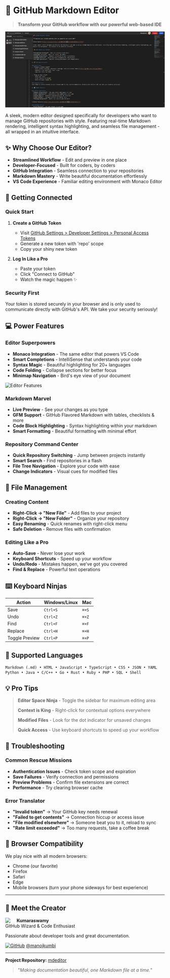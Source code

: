 # 🚀 GitHub Markdown Editor

> **Transform your GitHub workflow with our powerful web-based IDE**

![Editor Banner](./images/hero.png)

A sleek, modern editor designed specifically for developers who want to manage GitHub repositories with style. Featuring real-time Markdown rendering, intelligent syntax highlighting, and seamless file management - all wrapped in an intuitive interface.

## ✨ Why Choose Our Editor?

- **Streamlined Workflow** - Edit and preview in one place
- **Developer-Focused** - Built for coders, by coders
- **GitHub Integration** - Seamless connection to your repositories
- **Markdown Mastery** - Write beautiful documentation effortlessly
- **VS Code Experience** - Familiar editing environment with Monaco Editor

## 🔑 Getting Connected

### Quick Start
1. **Create a GitHub Token**
   - Visit [GitHub Settings > Developer Settings > Personal Access Tokens](https://github.com/settings/tokens)
   - Generate a new token with 'repo' scope
   - Copy your shiny new token

2. **Log In Like a Pro**
   - Paste your token
   - Click "Connect to GitHub"
   - Watch the magic happen ✨

### Security First
Your token is stored securely in your browser and is only used to communicate directly with GitHub's API. We take your security seriously!

## 💻 Power Features

### Editor Superpowers
- **Monaco Integration** - The same editor that powers VS Code
- **Smart Completions** - IntelliSense that understands your code
- **Syntax Magic** - Beautiful highlighting for 20+ languages
- **Code Folding** - Collapse sections for better focus
- **Minimap Navigation** - Bird's eye view of your document

![Editor Features](https://via.placeholder.com/600x300?text=Editor+Features)

### Markdown Marvel
- **Live Preview** - See your changes as you type
- **GFM Support** - GitHub Flavored Markdown with tables, checklists & more
- **Code Block Highlighting** - Syntax highlighting within your markdown
- **Smart Formatting** - Beautiful formatting with minimal effort

### Repository Command Center
- **Quick Repository Switching** - Jump between projects instantly
- **Smart Search** - Find repositories in a flash
- **File Tree Navigation** - Explore your code with ease
- **Change Indicators** - Visual cues for modified files

## 🧰 File Management

### Creating Content
- **Right-Click → "New File"** - Add files to your project
- **Right-Click → "New Folder"** - Organize your repository
- **Easy Renaming** - Quick renames with right-click menu
- **Safe Deletion** - Remove files with confirmation

### Editing Like a Pro
- **Auto-Save** - Never lose your work
- **Keyboard Shortcuts** - Speed up your workflow
- **Undo/Redo** - Mistakes happen, we've got you covered
- **Find & Replace** - Powerful text operations

## ⌨️ Keyboard Ninjas

| Action | Windows/Linux | Mac |
|--------|--------------|-----|
| Save | `Ctrl+S` | `⌘+S` |
| Undo | `Ctrl+Z` | `⌘+Z` |
| Find | `Ctrl+F` | `⌘+F` |
| Replace | `Ctrl+H` | `⌘+H` |
| Toggle Preview | `Ctrl+P` | `⌘+P` |

## 🎨 Supported Languages

```
Markdown (.md) • HTML • JavaScript • TypeScript • CSS • JSON • YAML
Python • Java • C/C++ • Go • Rust • Ruby • PHP • SQL • Shell
```

## 💡 Pro Tips

> **Editor Space Ninja** - Toggle the sidebar for maximum editing area
> 
> **Context is King** - Right-click for contextual options everywhere
> 
> **Modified Files** - Look for the dot indicator for unsaved changes
> 
> **Quick Access** - Use keyboard shortcuts to speed up your workflow

## 🔧 Troubleshooting

### Common Rescue Missions
- **Authentication Issues** - Check token scope and expiration
- **Save Failures** - Verify connection and permissions
- **Preview Problems** - Confirm file extensions are correct
- **Performance** - Try clearing browser cache

### Error Translator
- **"Invalid token"** → Your GitHub key needs renewal
- **"Failed to get contents"** → Connection hiccup or access issue
- **"File modified elsewhere"** → Someone beat you to it, reload to sync
- **"Rate limit exceeded"** → Too many requests, take a coffee break

## 📱 Browser Compatibility

We play nice with all modern browsers:
- Chrome (our favorite)
- Firefox
- Safari
- Edge
- Mobile browsers (turn your phone sideways for best experience)

---

## 👋 Meet the Creator

<img src="https://via.placeholder.com/150?text=K" align="left" style="margin-right:20px">

**Kumaraswamy**  
GitHub Wizard & Code Enthusiast

Passionate about developer tools and great documentation.

[![GitHub](https://via.placeholder.com/20?text=G)](https://github.com/Manojkumbi) [@manojkumbi](https://github.com/Manojkumbi)

---

**Project Repository:** [mdeditor](https://github.com/Manojkumbi/mdeditor)

> "_Making documentation beautiful, one Markdown file at a time._"